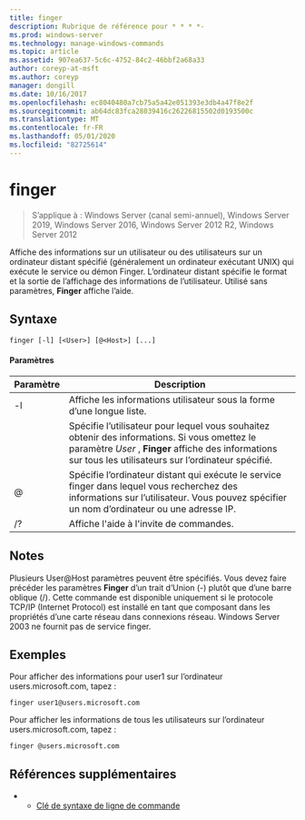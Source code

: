 ```yaml
---
title: finger
description: Rubrique de référence pour * * * *-
ms.prod: windows-server
ms.technology: manage-windows-commands
ms.topic: article
ms.assetid: 907ea637-5c6c-4752-84c2-46bbf2a68a33
author: coreyp-at-msft
ms.author: coreyp
manager: dongill
ms.date: 10/16/2017
ms.openlocfilehash: ec8040480a7cb75a5a42e051393e3db4a47f8e2f
ms.sourcegitcommit: ab64dc83fca28039416c26226815502d0193500c
ms.translationtype: MT
ms.contentlocale: fr-FR
ms.lasthandoff: 05/01/2020
ms.locfileid: "82725614"
---
```

# <a name="finger"></a>finger

> S’applique à : Windows Server (canal semi-annuel), Windows Server 2019, Windows Server 2016, Windows Server 2012 R2, Windows Server 2012

Affiche des informations sur un utilisateur ou des utilisateurs sur un ordinateur distant spécifié (généralement un ordinateur exécutant UNIX) qui exécute le service ou démon Finger. L’ordinateur distant spécifie le format et la sortie de l’affichage des informations de l’utilisateur. Utilisé sans paramètres, **Finger** affiche l’aide. 
## <a name="syntax"></a>Syntaxe
```
finger [-l] [<User>] [@<Host>] [...]
```
#### <a name="parameters"></a>Paramètres

| Paramètre |                                                                            Description                                                                            |
|-----------|-------------------------------------------------------------------------------------------------------------------------------------------------------------------|
|    -l     |                                                          Affiche les informations utilisateur sous la forme d’une longue liste.                                                           |
|  <User>   | Spécifie l’utilisateur pour lequel vous souhaitez obtenir des informations. Si vous omettez le paramètre *User* , **Finger** affiche des informations sur tous les utilisateurs sur l’ordinateur spécifié. |
|  @<Host>  |        Spécifie l’ordinateur distant qui exécute le service finger dans lequel vous recherchez des informations sur l’utilisateur. Vous pouvez spécifier un nom d’ordinateur ou une adresse IP.        |
|    /?     |                                                               Affiche l'aide à l'invite de commandes.                                                                |

## <a name="remarks"></a>Notes 
Plusieurs User@Host paramètres peuvent être spécifiés.
Vous devez faire précéder les paramètres **Finger** d’un trait d’Union (-) plutôt que d’une barre oblique (/).
Cette commande est disponible uniquement si le protocole TCP/IP (Internet Protocol) est installé en tant que composant dans les propriétés d’une carte réseau dans connexions réseau.
Windows Server 2003 ne fournit pas de service finger.
## <a name="examples"></a>Exemples
Pour afficher des informations pour user1 sur l’ordinateur users.microsoft.com, tapez :
```
finger user1@users.microsoft.com
```
Pour afficher les informations de tous les utilisateurs sur l’ordinateur users.microsoft.com, tapez :
```
finger @users.microsoft.com
```
## <a name="additional-references"></a>Références supplémentaires
-   - [Clé de syntaxe de ligne de commande](command-line-syntax-key.md)
